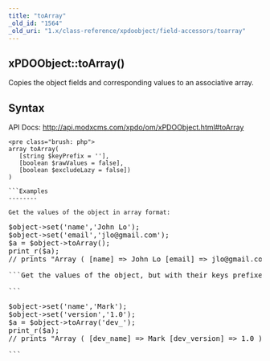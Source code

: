 ```yaml
---
title: "toArray"
_old_id: "1564"
_old_uri: "1.x/class-reference/xpdoobject/field-accessors/toarray"
---
```


xPDOObject::toArray()
---------------------

Copies the object fields and corresponding values to an associative array.

Syntax
------

API Docs: <http://api.modxcms.com/xpdo/om/xPDOObject.html#toArray>

```
<pre class="brush: php">
array toArray(
   [string $keyPrefix = ''],
   [boolean $rawValues = false],
   [boolean $excludeLazy = false])
)

```Examples
--------

Get the values of the object in array format:

```
<pre class="brush: php">
$object->set('name','John Lo');
$object->set('email','jlo@gmail.com');
$a = $object->toArray();
print_r($a);
// prints "Array ( [name] => John Lo [email] => jlo@gmail.com )"

```Get the values of the object, but with their keys prefixed with 'dev\_'

```
<pre class="brush: php">
$object->set('name','Mark');
$object->set('version','1.0');
$a = $object->toArray('dev_');
print_r($a);
// prints "Array ( [dev_name] => Mark [dev_version] => 1.0 )"

```